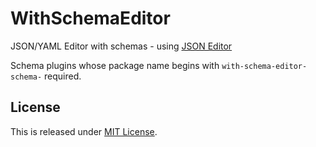 WithSchemaEditor
===================

JSON/YAML Editor with schemas - using [JSON Editor](https://github.com/jdorn/json-editor)

Schema plugins whose package name begins with `with-schema-editor-schema-` required.

License
-------------------
This is released under [MIT License](http://narazaka.net/license/MIT?2015).
